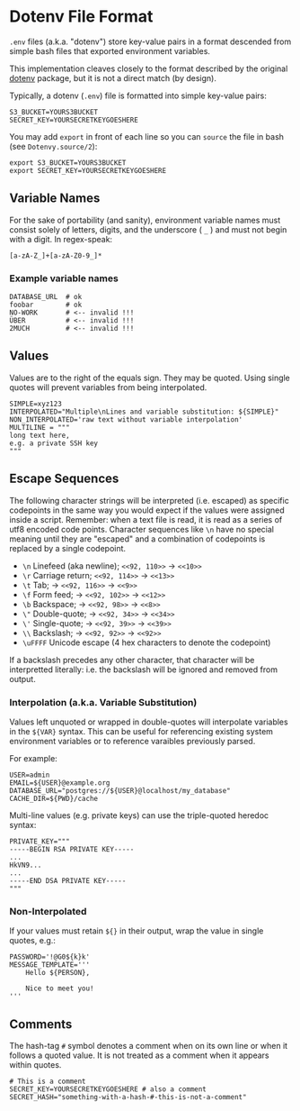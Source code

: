 # Dotenv File Format

`.env` files (a.k.a. "dotenv") store key-value pairs in a format descended from
simple bash files that exported environment variables.

This implementation cleaves closely to the format described by the original [dotenv](https://github.com/bkeepers/dotenv) package, but it is not a direct match (by design).

Typically, a dotenv (`.env`) file is formatted into simple key-value pairs:

    S3_BUCKET=YOURS3BUCKET
    SECRET_KEY=YOURSECRETKEYGOESHERE

You may add `export` in front of each line so you can `source` the file in bash (see `Dotenvy.source/2`):

    export S3_BUCKET=YOURS3BUCKET
    export SECRET_KEY=YOURSECRETKEYGOESHERE

## Variable Names

For the sake of portability (and sanity), environment variable names must consist solely of letters, digits, and the underscore ( `_` ) and must not begin with a digit. In regex-speak:

    [a-zA-Z_]+[a-zA-Z0-9_]*

### Example variable names

    DATABASE_URL  # ok  
    foobar        # ok  
    NO-WORK       # <-- invalid !!!
    ÜBER          # <-- invalid !!!
    2MUCH         # <-- invalid !!!

## Values

Values are to the right of the equals sign. They may be quoted.
Using single quotes will prevent variables from being interpolated.

    SIMPLE=xyz123
    INTERPOLATED="Multiple\nLines and variable substitution: ${SIMPLE}"
    NON_INTERPOLATED='raw text without variable interpolation'
    MULTILINE = """
    long text here,
    e.g. a private SSH key
    """

## Escape Sequences

The following character strings will be interpreted (i.e. escaped) as specific codepoints in the same way you would expect if the values were assigned inside a script. Remember: when a text file is read, it is read as a series of utf8 encoded code points. Character sequences like `\n` have no special meaning until they are "escaped" and a combination of codepoints is replaced by a single codepoint.

- `\n` Linefeed (aka newline); `<<92, 110>>` -> `<<10>>`
- `\r` Carriage return; `<<92, 114>>` -> `<<13>>`
- `\t` Tab; -> `<<92, 116>>` -> `<<9>>`
- `\f` Form feed; -> `<<92, 102>>` -> `<<12>>`
- `\b` Backspace; -> `<<92, 98>>` -> `<<8>>`
- `\"` Double-quote; ->  `<<92, 34>>` -> `<<34>>`
- `\'` Single-quote; -> `<<92, 39>>` -> `<<39>>`
- `\\` Backslash; -> `<<92, 92>>` -> `<<92>>`
- `\uFFFF` Unicode escape (4 hex characters to denote the codepoint)

If a backslash precedes any other character, that character will be interpretted literally: i.e. the backslash will be ignored and removed from output.

### Interpolation (a.k.a. Variable Substitution)

Values left unquoted or wrapped in double-quotes will interpolate variables in the `${VAR}` syntax. This can be useful for referencing existing system environment variables or to reference varaibles previously parsed.

For example:

    USER=admin
    EMAIL=${USER}@example.org
    DATABASE_URL="postgres://${USER}@localhost/my_database"
    CACHE_DIR=${PWD}/cache

Multi-line values (e.g. private keys) can use the triple-quoted heredoc syntax:

    PRIVATE_KEY="""
    -----BEGIN RSA PRIVATE KEY-----
    ...
    HkVN9...
    ...
    -----END DSA PRIVATE KEY-----
    """

### Non-Interpolated

If your values must retain `${}` in their output, wrap the value in single quotes, e.g.:

    PASSWORD='!@G0${k}k'
    MESSAGE_TEMPLATE='''
        Hello ${PERSON},

        Nice to meet you!
    '''

## Comments

The hash-tag `#` symbol denotes a comment when on its own line or when it follows a quoted value.  It is not treated as a comment when it appears within quotes.

    # This is a comment
    SECRET_KEY=YOURSECRETKEYGOESHERE # also a comment
    SECRET_HASH="something-with-a-hash-#-this-is-not-a-comment"
